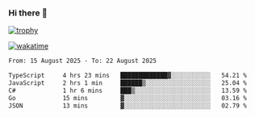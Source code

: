 ### Hi there 👋

[![trophy](https://github-profile-trophy.vercel.app/?username=cxnky&theme=dracula)](https://github.com/ryo-ma/github-profile-trophy)

[![wakatime](https://wakatime.com/badge/user/1c39c599-5497-41b9-a5be-2c4676e7fd23.svg)](https://wakatime.com/@1c39c599-5497-41b9-a5be-2c4676e7fd23)
<!--START_SECTION:waka-->

```txt
From: 15 August 2025 - To: 22 August 2025

TypeScript     4 hrs 23 mins   █████████████▓░░░░░░░░░░░   54.21 %
JavaScript     2 hrs 1 min     ██████▒░░░░░░░░░░░░░░░░░░   25.04 %
C#             1 hr 6 mins     ███▒░░░░░░░░░░░░░░░░░░░░░   13.59 %
Go             15 mins         ▓░░░░░░░░░░░░░░░░░░░░░░░░   03.16 %
JSON           13 mins         ▓░░░░░░░░░░░░░░░░░░░░░░░░   02.79 %
```

<!--END_SECTION:waka-->
